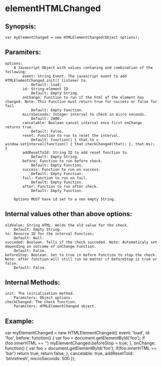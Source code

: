 elementHTMLChanged
==================

Synopsis:
---------
    var myElementChanged = new HTMLElementChanged(Object options);

Paramiters:
-----------
    options:
        A Javascript Object with values contaning and combination of the following:
            event: String Event. The javascript event to add HTMLElementChanged.init() listener to.
                Default: load;
            id: String element ID
                Default: Empty String.
            onChange: Function to run if the html of the element has changed. Note: This Function must return true for success or false for fail
                Default: Empty Function.
            microSeconds: Integer interval to check in micro seconds.
                Default: 2000.
            cancelable: Boolean cancel interval once first onChange returns true.
                Default: False.
            reset: Function to run to reset the interval.
                Default: function() { that.to = window.setInterval(function() { that.checkChanged(that); }, that.ms); }
            addResetToId: String ID to add reset function to.
                Default: Empty String.
            before: Function to run before check.
                Default: Empty Function.
            success: Function to run on success.
                Default: Empty Function.
            fail: Function to run on fail.
                Default: Empty Function.
            after: Function to run after check.
                Default: Empty Function.
        
        Options MUST have id set to a non empty String.

Internal values other than above options:
-----------------------------------------
    oldValue: String HTML. Holds the old value for the check.
        Default: Empty String.
    to: Resorce ID for the interval Function;
        Default: Null.
    succeded: Boolean. Tells if the check succeded. Note: Automaticaly set depending on outcome of onChange Function.
        Default: False.
    beforeStop: Boolean. Set to true in before Function to stop the check. Note: after function will still run no matter if beforeStop is true or false.
        Default: False.

Internal Methods:
-----------------
    init: The initialisation method.
        Paramiters: Object options.
    checkChanged: The check function.
        Paramiters: HTMLElementChanged object.

Example:
--------
var myElementChanged = new HTMLElementChanged({
    event: 'load',
    id: 'foo',
    before: function() {
    	var foo = document.getElementById('foo');
        if (foo.innerHTML == '') myElementChanged.beforeStop = true;
    },
    onChange: function() {
        var foo = document.getElementById('foo');
        if(foo.innerHTML == 'bar') return true;
        return false;
	},
    cancelable: true,
    addResetToId: 'btnrefresh',
    microSeconds: 500
});
